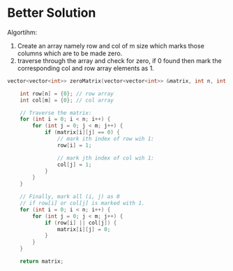

#  Better Solution

Algortihm:
1. Create an array namely row and col of m size which marks those columns which are to be made zero.
2. traverse through the array and check for zero, if 0 found then mark the corresponding col and row array elements as 1.

```cpp
vector<vector<int>> zeroMatrix(vector<vector<int>> &matrix, int n, int m) {

    int row[n] = {0}; // row array
    int col[m] = {0}; // col array

    // Traverse the matrix:
    for (int i = 0; i < n; i++) {
        for (int j = 0; j < m; j++) {
            if (matrix[i][j] == 0) {
                // mark ith index of row wih 1:
                row[i] = 1;

                // mark jth index of col wih 1:
                col[j] = 1;
            }
        }
    }

    // Finally, mark all (i, j) as 0
    // if row[i] or col[j] is marked with 1.
    for (int i = 0; i < n; i++) {
        for (int j = 0; j < m; j++) {
            if (row[i] || col[j]) {
                matrix[i][j] = 0;
            }
        }
    }

    return matrix;
```
